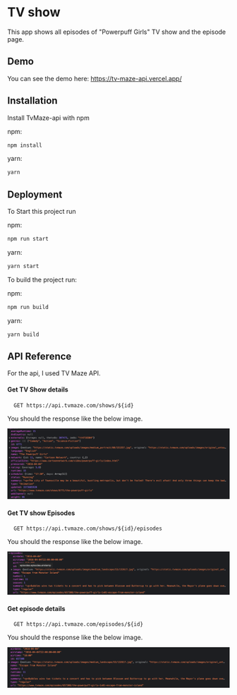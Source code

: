 # TV show

This app shows all episodes of "Powerpuff Girls" TV show and the episode page.

## Demo

You can see the demo here:
https://tv-maze-api.vercel.app/

## Installation

Install TvMaze-api with npm

npm:

```bash
npm install
```

yarn:

```bash
yarn
```

## Deployment

To Start this project run

npm:

```bash
npm run start
```

yarn:

```bash
yarn start
```

To build the project run:

npm:

```bash
npm run build
```

yarn:

```bash
yarn build
```

## API Reference

For the api, I used TV Maze API.

#### Get TV Show details

```http
  GET https://api.tvmaze.com/shows/${id}
```

You should the response like the below image.

![alt show_details](./show.png)

#### Get TV show Episodes

```http
  GET https://api.tvmaze.com/shows/${id}/episodes
```

You should the response like the below image.

![alt episodes](./episodes.png)

#### Get episode details

```http
  GET https://api.tvmaze.com/episodes/${id}
```

You should the response like the below image.

![alt episode](./episode.png)
